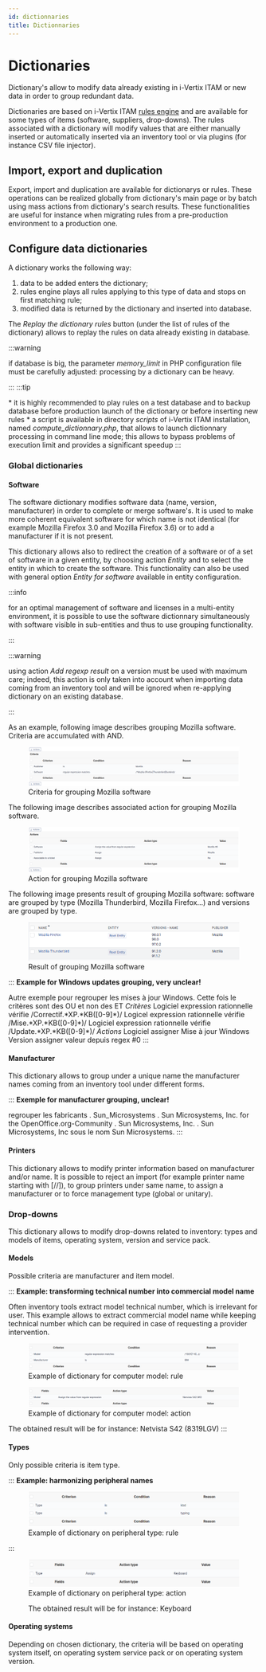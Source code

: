 ```yaml
---
id: dictionnaries
title: Dictionnaries
---
```


# Dictionaries

Dictionary's allow to modify data already existing in i-Vertix ITAM or new data
in order to group redundant data.

Dictionaries are based on i-Vertix ITAM
[rules engine](/asset-management/modules/administration/rules/rulesmanagement) and are available for some types of items (software,
suppliers, drop-downs). The rules associated with a dictionary will
modify values that are either manually inserted or automatically
inserted via an inventory tool or via plugins (for instance CSV file
injector).

## Import, export and duplication

Export, import and duplication are available for dictionarys or rules.
These operations can be realized globally from dictionary's main page
or by batch using mass actions from dictionary's search results. These
functionalities are useful for instance when migrating rules from a
pre-production environment to a production one.

## Configure data dictionaries

A dictionary works the following way:

1.  data to be added enters the dictionary;
2.  rules engine plays all rules applying to this type of data and stops
    on first matching rule;
3.  modified data is returned by the dictionary and inserted into
    database.

The *Replay the dictionary rules* button (under the list of rules of the
dictionary) allows to replay the rules on data already existing in
database.

:::warning

if database is big, the parameter *memory_limit* in PHP configuration
file must be carefully adjusted: processing by a dictionary can be
heavy.

:::
:::tip

\* it is highly recommended to play rules on a test database and to
backup database before production launch of the dictionary or before
inserting new rules \* a script is available in directory *scripts* of
i-Vertix ITAM installation, named *compute_dictionnary.php*, that allows to
launch dictionnary processing in command line mode; this allows to
bypass problems of execution limit and provides a significant speedup
:::

### Global dictionaries

#### Software

The software dictionary modifies software data (name, version,
manufacturer) in order to complete or merge software's. It is used to
make more coherent equivalent software for which name is not identical
(for example Mozilla Firefox 3.0 and Mozilla Firefox 3.6) or to add a
manufacturer if it is not present.

This dictionary allows also to redirect the creation of a software or of
a set of software in a given entity, by choosing action *Entity* and to
select the entity in which to create the software. This functionality
can also be used with general option *Entity for software* available in
entity configuration.

:::info

for an optimal management of software and licenses in a multi-entity
environment, it is possible to use the software dictionnary
simultaneously with software visible in sub-entities and thus to use
grouping functionality.

:::

:::warning

using action *Add regexp result* on a version must be used with
maximum care; indeed, this action is only taken into account when
importing data coming from an inventory tool and will be ignored when
re-applying dictionary on an existing database.

:::

As an example, following image describes grouping Mozilla software.
Criteria are accumulated with AND.

<figure class="align-center">
<img src="images/criteriaMozilla.png"
alt="images/criteriaMozilla.png" />
<figcaption>Criteria for grouping Mozilla software</figcaption>
</figure>

The following image describes associated action for grouping Mozilla
software.

<figure class="align-center">
<img src="images/actionMozilla.png" alt="images/actionMozilla.png" />
<figcaption>Action for grouping Mozilla software</figcaption>
</figure>

The following image presents result of grouping Mozilla software:
software are grouped by type (Mozilla Thunderbird, Mozilla Firefox...)
and versions are grouped by type.

<figure class="align-center">
<img src="images/resultMozilla.png" alt="images/resultMozilla.png" />
<figcaption>Result of grouping Mozilla software</figcaption>
</figure>

::: 
**Example for Windows updates grouping, very unclear!**

Autre exemple pour regrouper les mises à jour Windows. Cette fois le
critères sont des OU et non des ET *Critères* Logiciel expression
rationnelle vérifie /Correctif.\*XP.\*KB(\[0-9\]\*)/ Logicel expression
rationnelle vérifie /Mise.\*XP.\*KB(\[0-9\]\*)/ Logiciel expression
rationnelle vérifie /Update.\*XP.\*KB(\[0-9\]\*)/ *Actions* Logiciel
assigner Mise à jour Windows Version assigner valeur depuis regex \#0
:::

#### Manufacturer

This dictionary allows to group under a unique name the manufacturer
names coming from an inventory tool under different forms.

::: 
**Exemple for manufacturer grouping, unclear!**

regrouper les fabricants . Sun_Microsystems . Sun Microsystems, Inc. for
the OpenOffice.org-Community . Sun Microsystems, Inc. . Sun
Microsystems, Inc sous le nom Sun Microsystems.
:::

#### Printers

This dictionary allows to modify printer information based on
manufacturer and/or name. It is possible to reject an import (for
example printer name starting with [//]), to group printers
under same name, to assign a manufacturer or to force management type
(global or unitary).

### Drop-downs

This dictionary allows to modify drop-downs related to inventory: types
and models of items, operating system, version and service pack.

#### Models

Possible criteria are manufacturer and item model.

::: 
**Example: transforming technical number into commercial model name**

Often inventory tools extract model technical number, which is
irrelevant for user. This example allows to extract commercial model
name while keeping technical number which can be required in case of
requesting a provider intervention.

<figure class="align-center">
<img src="images/criteriaS42.png" alt="images/criteriaS42.png" />
<figcaption>Example of dictionary for computer model: rule</figcaption>
</figure>

<figure class="align-center">
<img src="images/actionS42.png" alt="images/actionS42.png" />
<figcaption>Example of dictionary for computer model:
action</figcaption>
</figure>

The obtained result will be for instance: Netvista S42 (8319LGV)
:::

#### Types

Only possible criteria is item type.

::: 
**Example: harmonizing peripheral names**

<figure class="align-center">
<img src="images/criteriaKbd.png" alt="images/criteriaKbd.png" />
<figcaption>Example of dictionary on peripheral type: rule</figcaption>
</figure>
:::

<figure class="align-center">
<img src="images/actionKbd.png" alt="images/actionKbd.png" />
<figcaption>Example of dictionary on peripheral type: action
<p>The obtained result will be for instance: Keyboard</p></figcaption>
</figure>

#### Operating systems

Depending on chosen dictionary, the criteria will be based on operating
system itself, on operating system service pack or on operating system
version.
